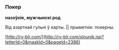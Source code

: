 ### Покер
**назоўнік, мужчынскі род**

Від азартнай гульні ў карты. || прыметнік: покерны.

<a rel="author">[http://rv-blr.com/](http://rv-blr.com/slounik.jsp?letterId=0&maskId=0&pageId=2386)</a>

